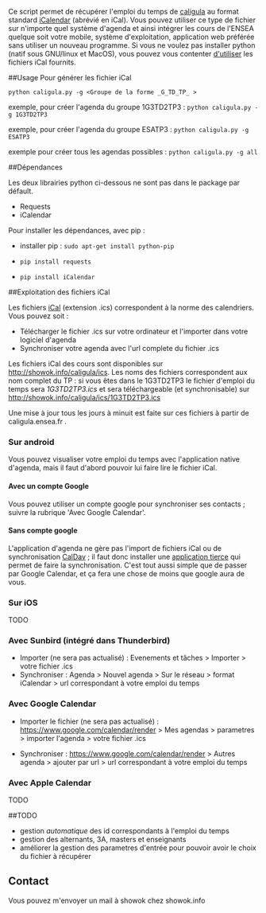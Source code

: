 Ce script permet de récupérer l'emploi du temps de [caligula](http://caligula.ensea.fr) au format standard [iCalendar](http://fr.wikipedia.org/wiki/ICalendar) (abrévié en iCal). Vous pouvez utiliser ce type de fichier sur n'importe quel système d'agenda et ainsi intégrer les cours de l'ENSEA quelque soit votre mobile, système d'exploitation, application web préférée sans utiliser un nouveau programme. Si vous ne voulez pas installer python (natif sous GNU/linux et MacOS), vous pouvez vous contenter [d'utiliser](https://github.com/show0k/caligula#exploitation-des-fichiers-ical) les fichiers iCal fournits.


##Usage
Pour générer les fichier iCal

`python caligula.py -g <Groupe de la forme _G_TD_TP_ > `

exemple, pour créer l'agenda du groupe 1G3TD2TP3 : `python caligula.py -g 1G3TD2TP3`

exemple, pour créer l'agenda du groupe ESATP3 : `python caligula.py -g ESATP3`

exemple pour créer tous les agendas possibles : `python caligula.py -g all`

##Dépendances

Les deux librairies python ci-dessous ne sont pas dans le package par défault. 
* Requests 
* iCalendar

Pour installer les dépendances, avec pip :

* installer pip : `sudo apt-get install python-pip`

* `pip install requests`

* `pip install iCalendar`


##Exploitation des fichiers iCal

Les fichiers [iCal](http://en.wikipedia.org/wiki/ICalendar) (extension .ics) correspondent à la norme des calendriers. Vous pouvez soit :
* Télécharger le fichier .ics sur votre ordinateur et l'importer dans votre logiciel d'agenda
* Synchroniser votre agenda avec l'url complete du fichier .ics

Les fichiers iCal des cours sont disponibles sur http://showok.info/caligula/ics. Les noms des fichiers correspondent aux nom complet du TP : si vous êtes dans le 1G3TD2TP3 le fichier d'emploi du temps sera *1G3TD2TP3.ics* et sera téléchargeable (et synchronisable) sur http://showok.info/caligula/ics/1G3TD2TP3.ics

Une mise à jour tous les jours à minuit est faite sur ces fichiers à partir de caligula.ensea.fr .

### Sur android

Vous pouvez visualiser votre emploi du temps avec l'application native d'agenda, mais il faut d'abord pouvoir lui faire lire le fichier iCal.

#### Avec un compte Google

Vous pouvez utiliser un compte google pour synchroniser ses contacts ; suivre la rubrique 'Avec Google Calendar'.

#### Sans compte google

L'application d'agenda ne gère pas l'import de fichiers iCal ou de synchronisation [CalDav](http://fr.wikipedia.org/wiki/CalDAV) ; il faut donc installer une [application tierce](https://play.google.com/store/apps/details?id=org.kc.and.ical&hl=fr) qui permet de faire la synchronisation. C'est tout aussi simple que de passer par Google Calendar, et ça fera une chose de moins que google aura de vous.

### Sur iOS

TODO

### Avec Sunbird (intégré dans Thunderbird)

* Importer (ne sera pas actualisé) : Evenements et tâches > Importer > votre fichier .ics 
* Synchroniser : Agenda > Nouvel agenda > Sur le réseau > format iCalendar > url correspondant à votre emploi du temps

### Avec Google Calendar

* Importer le fichier (ne sera pas actualisé) :  https://www.google.com/calendar/render > Mes agendas > parametres > importer l'agenda > votre fichier .ics 

* Synchroniser : https://www.google.com/calendar/render > Autres agenda > ajouter par url > url correspondant à votre emploi du temps

### Avec Apple Calendar

TODO

##TODO

* gestion *automatique* des id correspondants à l'emploi du temps
* gestion des alternants, 3A, masters et enseignants
* améliorer la gestion des parametres d'entrée pour pouvoir avoir le choix du fichier à récupérer



## Contact 

Vous pouvez m'envoyer un mail à showok chez showok.info


